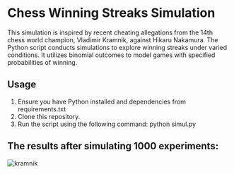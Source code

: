# Chess Winning Streaks Simulation

This simulation is inspired by recent cheating allegations from the 14th chess world champion, Vladimir Kramnik, against Hikaru Nakamura. The Python script conducts simulations to explore winning streaks under varied conditions. It utilizes binomial outcomes to model games with specified probabilities of winning.

## Usage

1. Ensure you have Python installed and dependencies from requirements.txt
2. Clone this repository.
3. Run the script using the following command: python simul.py

## The results after simulating 1000 experiments:

![kramnik](https://github.com/nervozny/kramnik-nakamura/assets/102557512/e81f9fe7-a809-4b64-8d2b-8ad83eb8b36c)
